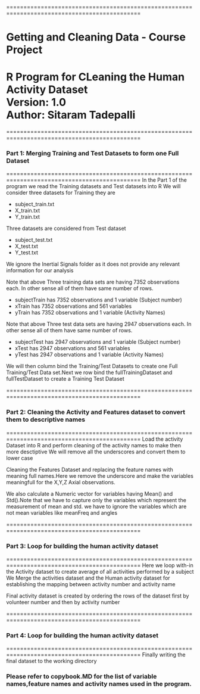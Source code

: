 =============================================================================================
#   Getting and Cleaning Data - Course Project
R Program for CLeaning the Human Activity Dataset                       
Version: 1.0                                                                             
Author: Sitaram Tadepalli                                                               
=============================================================================================

=============================================================================================
### Part 1: Merging Training and Test Datasets to form one Full Dataset              
=============================================================================================
In the Part 1 of the program we read the Training datasets and Test datasets into R
We will consider three datasets for Training they are 
* subject_train.txt
* X_train.txt
* Y_train.txt

Three datasets are considered from Test dataset
* subject_test.txt
* X_test.txt
* Y_test.txt

We ignore the Inertial Signals folder as it does not provide any relevant information for our
analysis

Note that above Three training data sets are having 7352 observations each. In other sense all of them 
have same number of rows.
* subjectTrain has 7352 observations and 1 variable (Subject number)
* xTrain has 7352 observations and 561 variables
* yTrain has 7352 observations and 1 variable (Activity Names)

Note that above Three test data sets are having 2947 observations each. In other sense all of them have
same number of rows.
* subjectTest has 2947 observations and 1 variable (Subject number)
* xTest has 2947 observations and 561 variables
* yTest has 2947 observations and 1 variable (Activity Names)

We will then column bind the Training/Test Datasets to create one Full Training/Test Data set.Next we row bind
the fullTrainingDataset and fullTestDataset to create a Training Test Dataset

=============================================================================================
### Part 2: Cleaning the Activity and Features dataset to convert them to descriptive names      
=============================================================================================
Load the activity Dataset into R and perform cleaning of the activity names to make then more desctiptive
We will remove all the underscores and convert them to lower case 

Cleaning the Features Dataset and replacing the feature names with meaning full names.Here we remove the underscore 
and make the variables meaningfull for the X,Y,Z Axial observations.

We also calculate a Numeric vector for variables having Mean() and Std().Note that we have to capture only the 
variables which represent the measurement of mean and std. we have to ignore the variables which are not mean variables
like meanFreq and angles

=============================================================================================
### Part 3: Loop for building the human activity dataset     
=============================================================================================
Here we loop with-in the Activity dataset to create average of all activities performed by a subject
We Merge the activities dataset and the Human activity dataset for establishing the mapping between activity number and 
activity name

Final activity dataset is created by ordering the rows of the dataset first by volunteer number and then by activity number

=============================================================================================
### Part 4: Loop for building the human activity dataset     
=============================================================================================
Finally writing the final dataset to the working directory

### Please refer to copybook.MD for the list of variable names,feature names and activity names used in the program. 